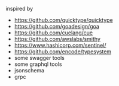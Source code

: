 inspired by

- https://github.com/quicktype/quicktype
- https://github.com/goadesign/goa
- https://github.com/cuelang/cue
- https://github.com/awslabs/smithy
- https://www.hashicorp.com/sentinel/
- https://github.com/encode/typesystem
- some swagger tools
- some graphql tools
- jsonschema
- grpc

